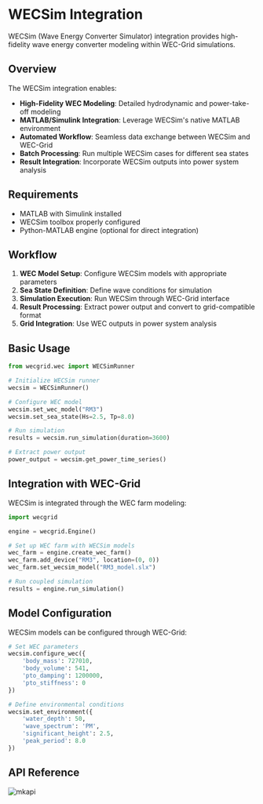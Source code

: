 # WECSim Integration

WECSim (Wave Energy Converter Simulator) integration provides high-fidelity wave energy converter modeling within WEC-Grid simulations.

## Overview

The WECSim integration enables:

- **High-Fidelity WEC Modeling**: Detailed hydrodynamic and power-take-off modeling
- **MATLAB/Simulink Integration**: Leverage WECSim's native MATLAB environment
- **Automated Workflow**: Seamless data exchange between WECSim and WEC-Grid
- **Batch Processing**: Run multiple WECSim cases for different sea states
- **Result Integration**: Incorporate WECSim outputs into power system analysis

## Requirements

- MATLAB with Simulink installed
- WECSim toolbox properly configured
- Python-MATLAB engine (optional for direct integration)

## Workflow

1. **WEC Model Setup**: Configure WECSim models with appropriate parameters
2. **Sea State Definition**: Define wave conditions for simulation
3. **Simulation Execution**: Run WECSim through WEC-Grid interface
4. **Result Processing**: Extract power output and convert to grid-compatible format
5. **Grid Integration**: Use WEC outputs in power system analysis

## Basic Usage

```python
from wecgrid.wec import WECSimRunner

# Initialize WECSim runner
wecsim = WECSimRunner()

# Configure WEC model
wecsim.set_wec_model("RM3")
wecsim.set_sea_state(Hs=2.5, Tp=8.0)

# Run simulation
results = wecsim.run_simulation(duration=3600)

# Extract power output
power_output = wecsim.get_power_time_series()
```

## Integration with WEC-Grid

WECSim is integrated through the WEC farm modeling:

```python
import wecgrid

engine = wecgrid.Engine()

# Set up WEC farm with WECSim models
wec_farm = engine.create_wec_farm()
wec_farm.add_device("RM3", location=(0, 0))
wec_farm.set_wecsim_model("RM3_model.slx")

# Run coupled simulation
results = engine.run_simulation()
```

## Model Configuration

WECSim models can be configured through WEC-Grid:

```python
# Set WEC parameters
wecsim.configure_wec({
    'body_mass': 727010,
    'body_volume': 541,
    'pto_damping': 1200000,
    'pto_stiffness': 0
})

# Define environmental conditions
wecsim.set_environment({
    'water_depth': 50,
    'wave_spectrum': 'PM',
    'significant_height': 2.5,
    'peak_period': 8.0
})
```

## API Reference

![mkapi](wecgrid.wec.wecsim_runner.WECSimRunner)